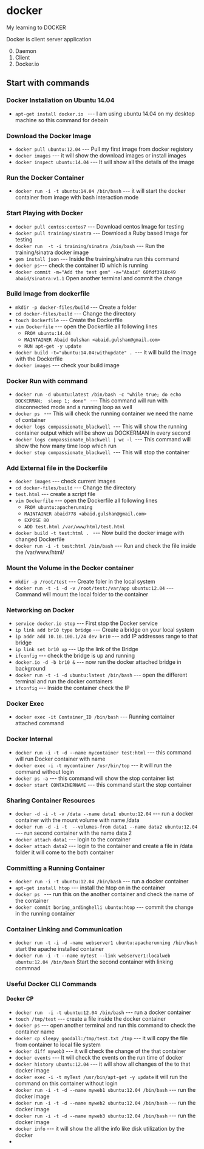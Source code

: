 # docker
My learning to DOCKER

Docker is client server application 

0. Daemon
0. Client
0. Docker.io

## Start with commands

### Docker Installation on Ubuntu 14.04

* `apt-get install docker.io ` --- I am using ubuntu 14.04 on my desktop machine so this command for debain 

### Download the Docker Image 

*  `docker pull ubuntu:12.04` --- Pull my first image from docker registory 
* `docker images` --- it will show the download images or install images 
* `docker inspect ubuntu:14.04` --- It will show all the details of the image

### Run the Docker Container 

* `docker run -i -t ubuntu:14.04 /bin/bash` --- it will start the docker container from image with bash interaction mode
### Start Playing with Docker
* `docker pull centos:centos7` --- Download centos Image for testing
* `docker pull training/sinatra` --- Download a Ruby based Image for testing
* `docker run  -t -i training/sinatra /bin/bash` --- Run the training/sinatra docker image
* `gem install json` --- Inside the training/sinatra run this command
* `docker ps`--- check the container ID which is running
* `docker commit -m="Add the test gem" -a="Abaid" 60fdf3918c49 abaid/sinatra:v1.1` Open another terminal and commit the change

### Build Image from dockerfile
* `mkdir -p docker-files/build` --- Create a folder 
* `cd docker-files/build` --- Change the directory 
* `touch Dockerfile` --- Create the Dockerfile
* `vim Dockerfile` --- open the Dockerfile all following lines
  *   `FROM ubuntu:14.04`
  *   `MAINTAINER Abaid Gulshan <abaid.gulshan@gmail.com>`
  *   `RUN apt-get -y update`
* `docker build -t="ubuntu:14.04:withupdate" . `--- it will build the image with the Dockerfile 
* `docker images` --- check your build image

### Docker Run with command 
* `docker run -d ubuntu:latest /bin/bash -c "while true; do echo DOCKERMAN;  sleep 1; done" ` --- This command will run with disconnected mode and a running loop as well
* `docker ps ` --- This will check the running container we need the name of container 
* `docker logs compassionate_blackwell `--- This will show the running container output which will be show us DOCKERMAN in every second
* `docker logs compassionate_blackwell | wc -l `--- This command will show the how many time loop which run
* `docker stop compassionate_blackwell `--- This will stop the container

### Add External file in the Dockerfile
* `docker images` --- check current images
* `cd docker-files/build` --- Change the directory
* `test.html` --- create a script file
* `vim Dockerfile` --- open the Dockerfile all following lines
  * `FROM ubuntu:apacherunning`
  * `MAINTAINER abaid778 <abaid.gulshan@gmail.com>`
  * `EXPOSE 80`
  * `ADD test.html /var/www/html/test.html`
* `docker build -t test:html . ` --- Now build the docker image with changed Dockerfile
* `docker run -i -t test:html /bin/bash` --- Run and check the file inside the /var/www/html/
  
### Mount the Volume in the Docker container 
* `mkdir -p /root/test` --- Create foler in the local system
* `docker run -t -i -d -v /root/test:/var/app ubuntu:12.04` --- Command will mount the local folder to the container 

### Networking on Docker 

* `service docker.io stop` --- First stop the Docker service
* `ip link add br10 type bridge` --- Create a bridge on your local system
* `ip addr add 10.10.100.1/24 dev br10` --- add IP addresses range to that bridge
* `ip link set br10 up` --- Up the link of the Bridge
* `ifconfig` --- check the bridge is up and running
* `docker.io -d -b br10 &` --- now run the docker attached bridge in background 
* `docker run -t -i -d ubuntu:latest /bin/bash` --- open the different terminal and run the docker containers
* `ifconfig` --- Inside the container check the IP

### Docker Exec

* `docker exec -it Container_ID /bin/bash` --- Running container attached command 

### Docker Internal

* `docker run -i -t -d --name mycontainer test:html` --- this command will run Docker container with name
* `docker exec -i -t mycontainer /usr/bin/top` --- it will run the command without login 
* `docker ps -a` --- this command will show the stop container list
* `docker start CONTAINERNAME` --- this command start the stop container

### Sharing Container Resources

* `docker -d -i -t -v /data --name data1 ubuntu:12.04` ---  run a docker container with the mount volume with name /data
* `docker run -d -i -t  --volumes-from data1 --name data2 ubuntu:12.04` --- run second container with the name data 2
* `docker attach data1` --- login to the container 
* `docker attach data2` --- login to the container and create a file in /data folder it will come to the both container

### Committing a Running Container

* `docker run -i -t ubuntu:12.04 /bin/bash` --- run a docker container 
* `apt-get install htop` --- install the htop on in the container
* `docker ps ` --- run this on the another container and check the name of the container 
* `docker commit boring_ardinghelli ubuntu:htop` --- commit the change in the running container 

### Container Linking and Communication

* `docker run -t -i -d -name webserver1 ubuntu:apacherunning /bin/bash` start the apache installed container
* `docker run -i -t --name mytest --link webserver1:localweb ubuntu:12.04 /bin/bash` Start the second container with linking commnad

### Useful Docker CLI Commands
#### Docker CP
* `docker run  -i -t ubuntu:12.04 /bin/bash` --- run a docker container 
* `touch /tmp/test` --- create a file inside the docker container 
* `docker ps` --- open another terminal and run this command to check the container name
* `docker cp sleepy_goodall:/tmp/test.txt /tmp` --- it will copy the file from container to local file system
* `docker diff myweb3` --- it will check the change of the that container
* `docker events` --- It will check the events on the run time of docker
* `docker history ubuntu:12.04` --- it will show all changes of the to that docker image
* `docker exec -i -t myTest /usr/bin/apt-get -y update` it will run the command on this container without login
* `docker run -i -t -d --name myweb1 ubuntu:12.04 /bin/bash` --- run the docker image
* `docker run -i -t -d --name myweb2 ubuntu:12.04 /bin/bash` --- run the docker image
* `docker run -i -t -d --name myweb3 ubuntu:12.04 /bin/bash` --- run the docker image
* `docker info` --- it will show the all the info like disk utilization by the docker
* 
